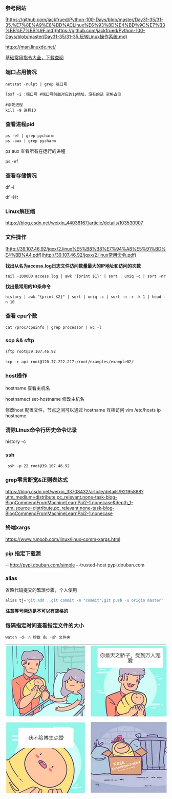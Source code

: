 ### 参考网站

[https://github.com/jackfrued/Python-100-Days/blob/master/Day31-35/31-35.%E7%8E%A9%E8%BD%ACLinux%E6%93%8D%E4%BD%9C%E7%B3%BB%E7%BB%9F.md](https://github.com/jackfrued/Python-100-Days/blob/master/Day31-35/31-35.玩转Linux操作系统.md)

https://man.linuxde.net/

[基础常用指令大全，下载查阅](https://github.com/zyl-fun/pic/blob/master/mybook/2.linux%E5%B8%B8%E7%94%A8%E5%91%BD%E4%BB%A4.pdf)

### 端口占用情况

```
netstat -nulpt | grep 端口号
```

```
losf -i :端口号 #端口号前面对应的ip地址，没有的话 空格占位

#杀死进程
kill -9 进程ID
```

### 查看进程pid

```
ps -ef | grep pycharm
ps -aux | grep pycharm
```

ps aux 查看所有在运行的进程

ps -ef 

### 查看存储情况

df -i

df -Ht

### Linux解压缩

https://blog.csdn.net/weixin_44038167/article/details/103530907

### 文件操作

[http://39.107.46.92/jqxx/2.linux%E5%B8%B8%E7%94%A8%E5%91%BD%E4%BB%A4.pdf](http://39.107.46.92/jqxx/2.linux常用命令.pdf)

**找出从名为access.log日志文件访问数量最大的IP地址和访问的次数**

```
tail -100000 access.log | awk '{print $1}' | sort | uniq -c | sort -nr 
```

**找出最常用的10条命令**

```
history | awk "{print $2}" | sort | uniq -c | sort -n -r -k 1 | head -n 10
```

### 查看 cpu个数

```
cat /proc/cpuinfo | grep processor | wc -l
```

### scp && sftp

```
sftp root@39.107.46.92

scp -r api root@120.77.222.217:/root/examples/example02/
```

### host操作

hostname 查看主机名

hostnamect set-hostname <your-name> 修改主机名

修改host 配置文件，节点之间可以通过 hostname 互相访问 vim /etc/hosts   ip hostname

### 清除Linux命令行历史命令记录

history -c

### ssh

```shell
 ssh -p 22 root@39.107.46.92
```

### grep零言断宽&正则表达式

https://blog.csdn.net/weixin_33708432/article/details/92195888?utm_medium=distribute.pc_relevant.none-task-blog-BlogCommendFromMachineLearnPai2-1.nonecase&depth_1-utm_source=distribute.pc_relevant.none-task-blog-BlogCommendFromMachineLearnPai2-1.nonecase

### 终端xargs

https://www.runoob.com/linux/linux-comm-xargs.html

### pip 指定下载源

-i http://pypi.douban.com/simple --trusted-host pypi.douban.com 

### alias 

省略代码提交的繁琐步骤，个人使用

```python
alias tj='git add .;git commit -m "commit";git push -u origin master'
```

**注意等号两边是不可以有空格的**

### 每隔指定时间查看指定文件的大小

```python
watch -d- n 秒数 du -sh 文件夹
```



![](https://github.com/zyl-fun/pic/blob/master/%E6%88%91%E5%92%8C%E4%BD%A0%E5%A6%88%E5%A6%88%E4%BC%9A%E6%B0%B8%E8%BF%9C%E7%88%B1%E4%BD%A0.png?raw=true)